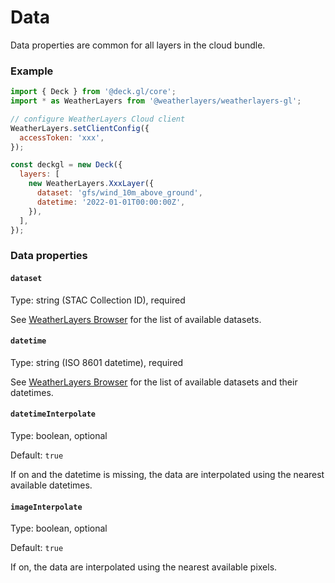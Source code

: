 # Data

Data properties are common for all layers in the cloud bundle.

### Example

```javascript
import { Deck } from '@deck.gl/core';
import * as WeatherLayers from '@weatherlayers/weatherlayers-gl';

// configure WeatherLayers Cloud client
WeatherLayers.setClientConfig({
  accessToken: 'xxx',
});

const deckgl = new Deck({
  layers: [
    new WeatherLayers.XxxLayer({
      dataset: 'gfs/wind_10m_above_ground',
      datetime: '2022-01-01T00:00:00Z',
    }),
  ],
});
```

### Data properties

#### `dataset`

Type: string (STAC Collection ID), required

See [WeatherLayers Browser](https://browser.weatherlayers.com) for the list of available datasets.

#### `datetime`

Type: string (ISO 8601 datetime), required

See [WeatherLayers Browser](https://browser.weatherlayers.com) for the list of available datasets and their datetimes.

#### `datetimeInterpolate`

Type: boolean, optional

Default: `true`

If on and the datetime is missing, the data are interpolated using the nearest available datetimes.

#### `imageInterpolate`

Type: boolean, optional

Default: `true`

If on, the data are interpolated using the nearest available pixels.
